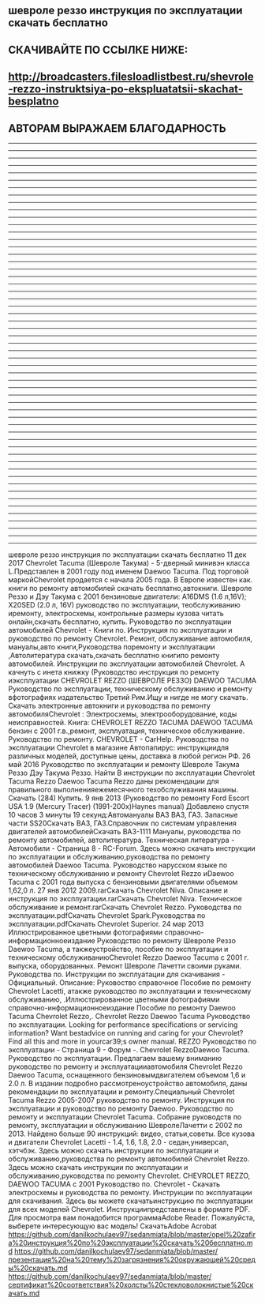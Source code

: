 шевроле реззо инструкция по эксплуатации скачать бесплатно
--------------------------------------------------
СКАЧИВАЙТЕ ПО ССЫЛКЕ НИЖЕ:
--------------------------------------------------
http://broadcasters.filesloadlistbest.ru/shevrole-rezzo-instruktsiya-po-ekspluatatsii-skachat-besplatno
--------------------------------------------------
АВТОРАМ ВЫРАЖАЕМ БЛАГОДАРНОСТЬ
--------------------------------------------------
--------------------------------------------------
--------------------------------------------------
--------------------------------------------------
--------------------------------------------------
--------------------------------------------------
--------------------------------------------------
--------------------------------------------------
--------------------------------------------------
--------------------------------------------------
--------------------------------------------------
--------------------------------------------------
--------------------------------------------------
--------------------------------------------------
--------------------------------------------------
--------------------------------------------------
--------------------------------------------------
--------------------------------------------------
--------------------------------------------------
--------------------------------------------------
--------------------------------------------------
--------------------------------------------------
--------------------------------------------------
--------------------------------------------------
--------------------------------------------------
--------------------------------------------------
--------------------------------------------------
--------------------------------------------------
--------------------------------------------------
--------------------------------------------------
--------------------------------------------------
--------------------------------------------------
--------------------------------------------------
--------------------------------------------------
--------------------------------------------------
--------------------------------------------------
--------------------------------------------------
--------------------------------------------------
--------------------------------------------------
--------------------------------------------------
--------------------------------------------------
--------------------------------------------------
--------------------------------------------------
--------------------------------------------------
--------------------------------------------------
--------------------------------------------------
--------------------------------------------------
--------------------------------------------------
--------------------------------------------------
--------------------------------------------------
--------------------------------------------------
--------------------------------------------------
--------------------------------------------------
--------------------------------------------------
--------------------------------------------------
--------------------------------------------------
шевроле реззо инструкция по эксплуатации скачать бесплатно 11 дек 2017  Chevrolet Tacuma (Шевроле Такума) - 5-дверный минивэн класса L.Представлен в 2001 году под именем Daewoo Tacuma. Под торговой маркойChevrolet продается с начала 2005 года. В Европе известен как. книги по ремонту автомобилей скачать бесплатно,автокниги. Шевроле Реззо и Дэу Такума с 2001 бензиновые двигатели: A16DMS (1.6 л,16V); X20SED (2.0 л, 16V) руководство по эксплуатации, теобслуживанию иремонту, электросхемы, контрольные размеры кузова читать онлайн,скачать бесплатно, купить. Руководство по эксплуатации автомобилей Chevrolet - Книги по. Инструкция по эксплуатации и руководство по ремонту Chevrolet. Ремонт, обслуживание автомобиля, мануалы,авто книги,Руководства поремонту и эксплуатации ,Автолитература скачать,скачать бесплатно книгипо ремонту автомобилей. Инструкции по эксплуатации автомобилей Chevrolet. А качнуть с инета книжку (Руководство  инструкция по ремонту иэксплуатации CHEVROLET REZZO (ШЕВРОЛЕ РЕЗЗО)  DAEWOO TACUMA Руководство по эксплуатации, техническому обслуживанию и ремонту вфотографиях издательство Третий Рим.Ищу и нигде не могу скачать. Скачать электронные автокниги и руководства по ремонту автомобиляChevrolet : Электросхемы, электрооборудование, коды неисправностей. Книга: CHEVROLET REZZO  TACUMA  DAEWOO TACUMA бензин с 2001 г.в.,ремонт, эксплуатация, техническое обслуживание. Руководство по ремонту. CHEVROLET - CarHelp. Руководства по эксплуатации Chevrolet в магазине Автопапирус: инструкциидля различных моделей, доступные цены, доставка в любой регион РФ. 26 май 2016  Руководство по эксплуатации и ремонту Шевроле Такума Реззо  Дэу Такума Реззо. Найти  В инструкции по эксплуатации Chevrolet Tacuma Rezzo Daewoo Tacuma  Rezzo даны рекомендации для правильного выполненияежемесячного техобслуживания машины. Скачать (284) Купить. 9 янв 2013  (Руководство по ремонту Ford Escort USA 1.9 (Mercury Tracer) (1991-200x)Haynes manual) Добавлено спустя 10 часов 3 минуты 19 секунд:Автомануалы ВАЗ ВАЗ, ГАЗ. Запасные части SS20Скачать ВАЗ, ГАЗ.Справочник по системам управления двигателей автомобилейСкачать ВАЗ-1111
Мануалы, руководства по ремонту автомобилей, автолитература. Техническая литература - Автомобили - Страница 8 - RC-Forum. Здесь можно скачать инструкции по эксплуатации и обслуживанию,руководства по ремонту автомобилей Daewoo Tacuma.  Руководство нарусском языке по техническому обслуживанию и ремонту Chevrolet Rezzo иDaewoo Tacuma с 2001 года выпуска с бензиновыми двигателями объемом 1,62,0 л. 27 янв 2012  2009.rarСкачать Chevrolet Niva. Описание и инструкция по эксплуатации.rarСкачать Chevrolet Niva. Техническое обслуживание и ремонт.rarСкачать Chevrolet Rezzo. Руководства по эксплуатации.pdfСкачать Chevrolet Spark.Руководства по эксплуатации.pdfСкачать Chevrolet Superior. 24 мар 2013  Иллюстрированное цветными фотографиями справочно-информационноеиздание Руководство по ремонту Шевроле Реззо  Daewoo Tacuma, а такжеустройство, пособие по эксплуатации и техническому обслуживаниюChevrolet Rezzo  Daewoo Tacuma с 2001 г. выпуска, оборудованных. Ремонт Шевроле Лачетти своими руками. Руководства по. Инструкции по эксплуатации для скачивания - Официальный. Описание: Руковоство справочное Пособие по ремонту Chevrolet Lacetti, атакже руководство по эксплуатации и техническому обслуживанию, .Иллюстрированное цветными фотографиями справочно-информационноеиздание Пособие по ремонту Daewoo Tacuma  Chevrolet Rezzo,. Chevrolet Rezzo Daewoo Tacuma Руководство по эксплуатации. Looking for performance specifications or servicing information? Want bestadvice on running and caring for your Chevrolet? Find all this and more in yourcar39;s owner manual. REZZO Руководство по эксплуатации - Страница 9 - Форум -. Chevrolet RezzoDaewoo Tacuma. Руководство по эксплуатации. Предлагаем вашему вниманию руководство по ремонту и эксплуатацииавтомобиля Chevrolet Rezzo Daewoo Tacuma, оснащенного бензиновымдвигателем объемом 1,6 и 2.0 л. В издании подробно рассмотреноустройство автомобиля, даны рекомендации по эксплуатации и ремонту.Специальный
Chevrolet Tacuma  Rezzo 2005-2007 руководство по ремонту. Инструкция по эксплуатации и руководство по ремонту Daewoo. Руководство по ремонту и эксплуатации Chevrolet Tacuma. Собрание руководств по ремонту, эксплуатации и обслуживанию ШевролеЛачетти с 2002 по 2013. Найдено больше 90 инструкций: видео, статьи,советы. Все кузова и двигатели Chevrolet Lacetti - 1.4, 1.6, 1.8, 2.0 - седан,универсал, хэтчбэк. Здесь можно скачать инструкции по эксплуатации и обслуживанию,руководства по ремонту автомобилей Chevrolet Rezzo. Здесь можно скачать инструкции по эксплуатации и обслуживанию,руководства по ремонту Chevrolet. CHEVROLET REZZO, DAEWOO TACUMA с 2001 Руководство по. Chevrolet - Скачать электросхемы и руководства по ремонту. Инструкции по эксплуатации для скачивания. Здесь вы можете скачатьинструкцию по эксплуатации для всех моделей Chevrolet. Инструкциипредставлены в формате PDF. Для просмотра вам понадобится программаAdobe Reader. Пожалуйста, выберете интересующую вас модель! СкачатьAdobe Acrobat
https://github.com/danilkochulaev97/sedanmiata/blob/master/opel%20zafira%20инструкция%20по%20эксплуатации%20скачать%20бесплатно.md
https://github.com/danilkochulaev97/sedanmiata/blob/master/презентация%20на%20тему%20загрязнения%20окружающей%20среды%20скачать.md
https://github.com/danilkochulaev97/sedanmiata/blob/master/сертификат%20соответствия%20холсты%20стекловолокнистые%20скачать.md